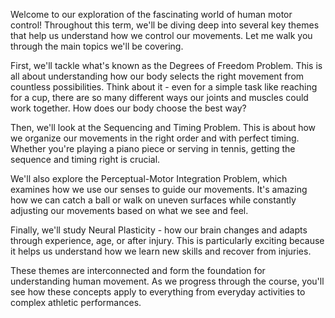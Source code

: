 Welcome to our exploration of the fascinating world of human motor control! Throughout this term, we'll be diving deep into several key themes that help us understand how we control our movements. Let me walk you through the main topics we'll be covering.

First, we'll tackle what's known as the Degrees of Freedom Problem. This is all about understanding how our body selects the right movement from countless possibilities. Think about it - even for a simple task like reaching for a cup, there are so many different ways our joints and muscles could work together. How does our body choose the best way?

Then, we'll look at the Sequencing and Timing Problem. This is about how we organize our movements in the right order and with perfect timing. Whether you're playing a piano piece or serving in tennis, getting the sequence and timing right is crucial.

We'll also explore the Perceptual-Motor Integration Problem, which examines how we use our senses to guide our movements. It's amazing how we can catch a ball or walk on uneven surfaces while constantly adjusting our movements based on what we see and feel.

Finally, we'll study Neural Plasticity - how our brain changes and adapts through experience, age, or after injury. This is particularly exciting because it helps us understand how we learn new skills and recover from injuries.

These themes are interconnected and form the foundation for understanding human movement. As we progress through the course, you'll see how these concepts apply to everything from everyday activities to complex athletic performances.
